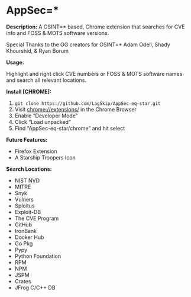 # AppSec=\*

**Description:**
A OSINT=\* based, Chrome extension that searches for CVE info and FOSS & MOTS software versions.

Special Thanks to the OG creators for OSINT=* Adam Odell, Shady Khourshid, & Ryan Borum

**Usage:**

Highlight and right click CVE numbers or FOSS & MOTS software names and search all relevant locations.


**Install \[CHROME\]:**
1. `git clone https://github.com/LagSkip/AppSec-eq-star.git`
2. Visit <chrome://extensions/> in the Chrome Browser
3. Enable “Developer Mode”
4. Click “Load unpacked”
5. Find “AppSec-eq-star/chrome” and hit select


**Future Features:**
* Firefox Extension
* A Starship Troopers Icon


**Search Locations:**
* NIST NVD
* MITRE
* Snyk
* Vulners
* Sploitus
* Exploit-DB
* The CVE Program
* GitHub
* IronBank
* Docker Hub
* Go Pkg
* Pypy
* Python Foundation
* RPM  
* NPM
* JSPM
* Crates
* JFrog C/C++ DB



